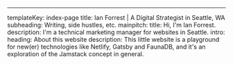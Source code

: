 ---
templateKey: index-page
title: Ian Forrest | A Digital Strategist in Seattle, WA
subheading: Writing, side hustles, etc.
mainpitch:
  title: Hi, I'm Ian Forrest.  
  description: I'm a technical marketing manager for websites in Seattle.
intro:
  heading: About this website
  description: This little website is a playground for new(er) technologies like Netlify, Gatsby and FaunaDB, and it's an exploration of the Jamstack concept in general.